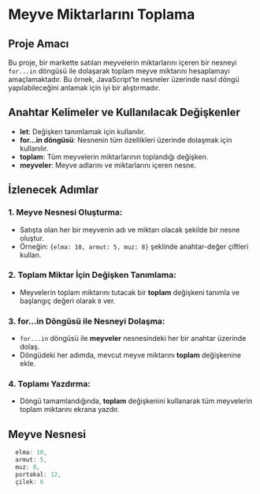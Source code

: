 # Meyve Miktarlarını Toplama

## Proje Amacı
Bu proje, bir markette satılan meyvelerin miktarlarını içeren bir nesneyi `for...in` döngüsü ile dolaşarak toplam meyve miktarını hesaplamayı amaçlamaktadır. Bu örnek, JavaScript’te nesneler üzerinde nasıl döngü yapılabileceğini anlamak için iyi bir alıştırmadır.

## Anahtar Kelimeler ve Kullanılacak Değişkenler
- **let**: Değişken tanımlamak için kullanılır.
- **for...in döngüsü**: Nesnenin tüm özellikleri üzerinde dolaşmak için kullanılır.
- **toplam**: Tüm meyvelerin miktarlarının toplandığı değişken.
- **meyveler**: Meyve adlarını ve miktarlarını içeren nesne.

## İzlenecek Adımlar

### 1. Meyve Nesnesi Oluşturma:
- Satışta olan her bir meyvenin adı ve miktarı olacak şekilde bir nesne oluştur.
- Örneğin: `{elma: 10, armut: 5, muz: 8}` şeklinde anahtar-değer çiftleri kullan.

### 2. Toplam Miktar İçin Değişken Tanımlama:
- Meyvelerin toplam miktarını tutacak bir **toplam** değişkeni tanımla ve başlangıç değeri olarak `0` ver.

### 3. for...in Döngüsü ile Nesneyi Dolaşma:
- `for...in` döngüsü ile **meyveler** nesnesindeki her bir anahtar üzerinde dolaş.
- Döngüdeki her adımda, mevcut meyve miktarını **toplam** değişkenine ekle.

### 4. Toplamı Yazdırma:
- Döngü tamamlandığında, **toplam** değişkenini kullanarak tüm meyvelerin toplam miktarını ekrana yazdır.

## Meyve Nesnesi

```javascript
  elma: 10,
  armut: 5,
  muz: 8,
  portakal: 12,
  çilek: 6
